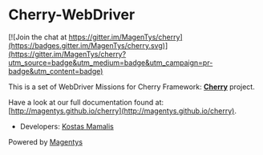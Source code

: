 # Cherry-WebDriver 

[![Join the chat at https://gitter.im/MagenTys/cherry](https://badges.gitter.im/MagenTys/cherry.svg)](https://gitter.im/MagenTys/cherry?utm_source=badge&utm_medium=badge&utm_campaign=pr-badge&utm_content=badge)

This is a set of WebDriver Missions for Cherry Framework: **[Cherry](https://github.com/MagenTys/cherry)** project.

Have a look at our full documentation found at:           
[http://magentys.github.io/cherry](http://magentys.github.io/cherry).
            
            
* Developers: [Kostas Mamalis](@mamalisk)

Powered by [Magentys](http://magentys.io)
